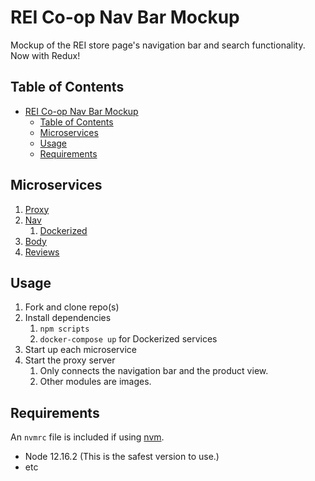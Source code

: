 # REI Co-op Nav Bar Mockup

Mockup of the REI store page's navigation bar and search functionality. Now with Redux!

## Table of Contents

- [REI Co-op Nav Bar Mockup](#rei-co-op-nav-bar-mockup)
  - [Table of Contents](#table-of-contents)
  - [Microservices](#microservices)
  - [Usage](#usage)
  - [Requirements](#requirements)

## Microservices

1. [Proxy](https://github.com/HRLA-35-FEC-CBDE/REI-Nav-Proxy)
2. [Nav](https://github.com/HRLA-35-FEC-CBDE/REI-Nav)
   1. [Dockerized](https://github.com/HRLA-35-FEC-CBDE/REI-Nav-Container)
3. [Body](https://github.com/HRLA-35-FEC-CBDE/Brandon_body)
4. [Reviews](https://github.com/HRLA-35-FEC-CBDE/chris_reviews)

## Usage

1. Fork and clone repo(s)
2. Install dependencies
   1. `npm scripts`
   2. `docker-compose up` for Dockerized services
3. Start up each microservice
4. Start the proxy server
   1. Only connects the navigation bar and the product view.
   2. Other modules are images.

## Requirements

An `nvmrc` file is included if using [nvm](https://github.com/creationix/nvm).

- Node 12.16.2 (This is the safest version to use.)
- etc
